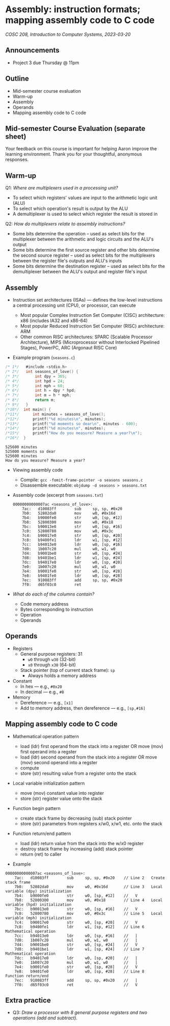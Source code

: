 # Assembly: instruction formats; mapping assembly code to C code
_COSC 208, Introduction to Computer Systems, 2023-03-20_

## Announcements
* Project 3 due Thursday @ 11pm

## Outline
* Mid-semester course evaluation
* Warm-up
* Assembly
* Operands
* Mapping assembly code to C code

## Mid-semester Course Evaluation (separate sheet)
Your feedback on this course is important for helping Aaron improve the learning environment. Thank you for your thoughtful, anonymous responses.

## Warm-up

Q1: _Where are multiplexers used in a processing unit?_

* To select which registers' values are input to the arithmetic logic unit (ALU)
* To select which operation's result is output by the ALU
* A demultiplexer is used to select which register the result is stored in

Q2: _How do multiplexers relate to assembly instructions?_

* Some bits determine the operation – used as select bits for the multiplexer between the arithmetic and logic circuits and the ALU's output
* Some bits determine the first source register and other bits determine the second source register – used as select bits for the multiplexers between the register file's outputs and ALU's inputs
* Some bits determine the destination register – used as select bits for the demultiplexer between the ALU's output and register file's input

## Assembly

* Instruction set architectures (ISAs) — defines the low-level instructions a central processing unit (CPU), or processor, can execute
    * Most popular Complex Instruction Set Computer (CISC) architecture: x86 (includes IA32 and x86-64)
    * Most popular Reduced Instruction Set Computer (RISC) architecture: ARM
    * Other common RISC architectures: SPARC (Scalable Processor Architecture), MIPS (Microprocessor without Interlocked Pipelined Stages), PowerPC, ARC (Argonaut RISC Core)

* Example program (`seasons.c`)


```c
/* 1*/   #include <stdio.h>
/* 2*/   int seasons_of_love() {
/* 3*/       int dpy = 365;
/* 4*/       int hpd = 24;
/* 5*/       int mph = 60;
/* 6*/       int h = dpy * hpd;
/* 7*/       int m = h * mph;
/* 8*/       return m;
/* 9*/   }
/*10*/  int main() {
/*11*/      int minutes = seasons_of_love();
/*12*/      printf("%d minutes\n", minutes);
/*13*/      printf("%d moments so dear\n", minutes - 600);
/*14*/      printf("%d minutes\n", minutes);
/*15*/      printf("How do you measure? Measure a year?\n");
/*16*/  }
```

    525600 minutes
    525000 moments so dear
    525600 minutes
    How do you measure? Measure a year?


* Viewing assembly code
    * Compile: `gcc -fomit-frame-pointer -o seasons seasons.c`
    * Disassemble executable: `objdump -d seasons > seasons.txt`

* Assembly code (excerpt from `seasons.txt`)
    ```
    00000000000007ac <seasons_of_love>:
        7ac:   d10083ff        sub     sp, sp, #0x20
        7b0:   52802da0        mov     w0, #0x16d  
        7b4:   b9000fe0        str     w0, [sp, #12]
        7b8:   52800300        mov     w0, #0x18   
        7bc:   b90013e0        str     w0, [sp, #16]
        7c0:   52800780        mov     w0, #0x3c   
        7c4:   b90017e0        str     w0, [sp, #20]
        7c8:   b9400fe1        ldr     w1, [sp, #12]
        7cc:   b94013e0        ldr     w0, [sp, #16]
        7d0:   1b007c20        mul     w0, w1, w0
        7d4:   b9001be0        str     w0, [sp, #24]
        7d8:   b9401be1        ldr     w1, [sp, #24]
        7dc:   b94017e0        ldr     w0, [sp, #20]
        7e0:   1b007c20        mul     w0, w1, w0
        7e4:   b9001fe0        str     w0, [sp, #28]
        7e8:   b9401fe0        ldr     w0, [sp, #28]
        7ec:   910083ff        add     sp, sp, #0x20
        7f0:   d65f03c0        ret
    ```

* _What do each of the columns contain?_
    * Code memory address
    * Bytes corresponding to instruction
    * Operation
    * Operands

## Operands
* Registers
    * General purpose registers: 31
        * `w0` through `w30` (32-bit) 
        * `x0` through `x30` (64-bit)
    * Stack pointer (top of current stack frame): `sp`
        * Always holds a memory address
* Constant
    * In hex — e.g., `#0x20`
    * In decimal — e.g., `#8`
* Memory
    * Dereference — e.g., `[x1]`
    * Add to memory address, then dereference — e.g., `[sp,#16]`

## Mapping assembly code to C code

* Mathematical operation pattern
    * load (ldr) first operand from the stack into a register OR move (mov) first operand into a regster
    * load (ldr) second operand from the stack into a register OR move (mov) second operand into a regster
    * compute
    * store (str) resulting value from a register onto the stack
* Local variable initialization pattern
    * move (mov) constant value into register
    * store (str) register value onto the stack
* Function begin pattern
    * create stack frame by decreasing (sub) stack pointer
    * store (str) parameters from registers x/w0, x/w1, etc. onto the stack
* Function return/end pattern
    * load (ldr) return value from the stack into the w/x0 register
    * destroy stack frame by increasing (add) stack pointer
    * return (ret) to caller

* Example

```
00000000000007ac <seasons_of_love>:
    7ac:   d10083ff        sub     sp, sp, #0x20    // Line 2   Create stack frame
    7b0:   52802da0        mov     w0, #0x16d       // Line 3   Local variable (dpy) initialization 
    7b4:   b9000fe0        str     w0, [sp, #12]    //   V
    7b8:   52800300        mov     w0, #0x18        // Line 4   Local variable (hpd) initialization
    7bc:   b90013e0        str     w0, [sp, #16]    //   V
    7c0:   52800780        mov     w0, #0x3c        // Line 5   Local variable (mph) initialization
    7c4:   b90017e0        str     w0, [sp, #20]    //   V
    7c8:   b9400fe1        ldr     w1, [sp, #12]    // Line 6   Mathematical operation
    7cc:   b94013e0        ldr     w0, [sp, #16]    //   |
    7d0:   1b007c20        mul     w0, w1, w0       //   |
    7d4:   b9001be0        str     w0, [sp, #24]    //   V
    7d8:   b9401be1        ldr     w1, [sp, #24]    // Line 7   Mathematical operation
    7dc:   b94017e0        ldr     w0, [sp, #20]    //   |
    7e0:   1b007c20        mul     w0, w1, w0       //   |
    7e4:   b9001fe0        str     w0, [sp, #28]    //   V
    7e8:   b9401fe0        ldr     w0, [sp, #28]    // Line 8   Function return/end
    7ec:   910083ff        add     sp, sp, #0x20    //   |
    7f0:   d65f03c0        ret                      //   V
```

## Extra practice

* Q3: _Draw a processor with 8 general purpose registers and two operations (add and subtract)._
